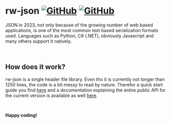 # rw-json [![GitHub](https://img.shields.io/badge/License-MIT-blue?style=flat-square)](https://github.com/Rachel-Wirtz/rw-json/blob/latest/LICENSE) [![GitHub](https://img.shields.io/badge/Version-0.1.1-blue?style=flat-square)](https://github.com/Rachel-Wirtz/rw-json)

JSON in 2023, not only because of the growing number of web based applications, is one of the most common text based serialization formats used. Languages such as Python, C# (.NET), obviously Javascript and many others support it natively.

<br>

## How does it work?

rw-json is a single header file library. Even tho it is currently not longer than 1250 lines, the code is a bit messy to read by nature.
Therefor a quick start guide you find [here](https://github.com/Rachel-Wirtz/rw-json/wiki/Quick-Start) and a documentation explaining the entire public API for the current version is available as well [here](https://github.com/Rachel-Wirtz/rw-json/wiki/rw::json).

<br>

**Happy coding!**
